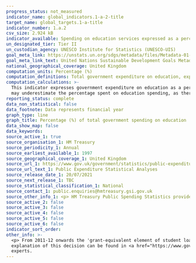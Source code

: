 ```yaml
---
progress_status: not_measured
indicator_name: global_indicators.1-a-2-title
target_name: global_targets.1-a-title
indicator_number: 1.a.2
csv_size: 2.924 kB
indicator_available: Spending on education services expressed as a percentage of total government expenditure.
un_designated_tier: Tier II
un_custodian_agency: UNESCO Institute for Statistics (UNESCO-UIS)
goal_meta_link: https://unstats.un.org/sdgs/metadata/files/Metadata-01-0a-02.pdf
goal_meta_link_text: United Nations Sustainable Development Goals Metadata (PDF 894 KB)
national_geographical_coverage: United Kingdom
computation_units: Percentage (%) 
computation_definitions: Total government expenditure on education, expressed as a percentage of total general government expenditure on all sectors.
computation_calculations: >-
  This indicator expresses government expenditure on education as a percentage of total government expenditure. Public Sector Expenditure is used instead of Total Managed Expenditure (TMS) as the total of government expenditure. This is because using the total education figure divided TMS
  may underestimate the percentage spent on education spending, as there could be some education spending in the Accounting Adjustments that hasn’t been or can’t be allocated by function.
reporting_status: complete
data_non_statistical: false
data_footnote: Data represents financial year
graph_type: line
graph_title: Percentage (%) of total government spending on education
data_show_map: false
data_keywords:
source_active_1: true
source_organisation_1: HM Treasury
source_periodicity_1: Annual
source_earliest_available_1: 1997
source_geographical_coverage_1: United Kingdom
source_url_1: https://www.gov.uk/government/statistics/public-expenditure-statistical-analyses-2021
source_url_text_1: Public Expenditure Statistical Analyses
source_release_date_1: 20/07/2021
source_next_release_1: TBC
source_statistical_classification_1: National
source_contact_1: public.enquiries@hmtreasury.gsi.gov.uk
source_other_info_1: <p> HM Treasury Public Spending Statistics provide a range of information about public spending.</p> <p> This data is from table 4_2 in PESA 2021 Chapter 4 tables.</p>
source_active_2: false
source_active_3: false
source_active_4: false
source_active_5: false
source_active_6: false
indicator_sort_order: 
other_info: >-
  <p> From 2011-12 onwards the 'grant-equivalent element of student loans' is no longer part of the Total Expenditure on Services (TES) framework and has therefore been removed from the Education function. Therefore figures are not directly comparable between 2010-11 and 2011-12. A full
  explanation of this decision can be found in <a href="https://www.gov.uk/government/statistics/public-expenditure-statistical-analyses-2016">PESA 2016 Annex E</a>. </p> Data follows the UN specification for this indicator. This indicator has been identified in collaboration with topic
  experts.
---
```

